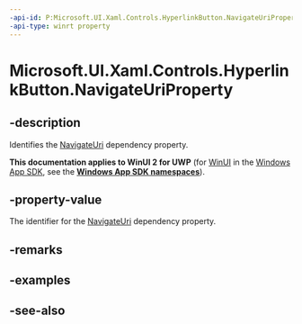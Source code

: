 ```yaml
---
-api-id: P:Microsoft.UI.Xaml.Controls.HyperlinkButton.NavigateUriProperty
-api-type: winrt property
---
```


<!-- Property syntax
public Windows.UI.Xaml.DependencyProperty NavigateUriProperty { get; }
-->

# Microsoft.UI.Xaml.Controls.HyperlinkButton.NavigateUriProperty

## -description
Identifies the [NavigateUri](hyperlinkbutton_navigateuri.md) dependency property.

**This documentation applies to WinUI 2 for UWP** (for [WinUI](/windows/apps/winui/winui3/) in the [Windows App SDK](/windows/apps/windows-app-sdk/), see the **[Windows App SDK namespaces](/windows/windows-app-sdk/api/winrt/)**).

## -property-value
The identifier for the [NavigateUri](hyperlinkbutton_navigateuri.md) dependency property.

## -remarks

## -examples

## -see-also
